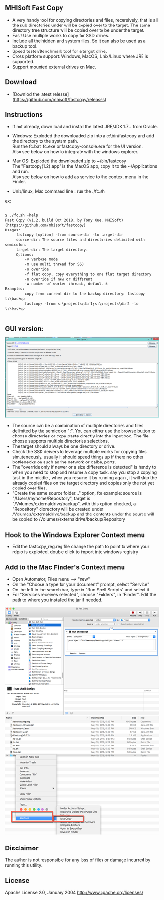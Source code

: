 ## MHISoft Fast Copy

* A very handy tool for copying directories and files, recursively, that is all the sub directories under will be copied over to the target.  The same directory tree structure will be copied over to be under the target. 
* Fast! Use multiple works to copy for SSD drives. 
* Include all the hidden and system files. So it can also be used as a backup tool. 
* Speed tester/Benchmark tool for a target drive. 
* Cross platform support: Windows, MacOS, Unix/Linux where JRE is supported. 
* Support mounted external drives on Mac.


## Download

- [Downlod the latest release] (https://github.com/mhisoft/fastcopy/releases)

## Instructions

* If not already, down load and install the latest JRE/JDK 1.7+ from Oracle.

* Windows: 
  Exploded the downloaded zip into a c:\bin\fastcopy and add the directory to the system path. </br>
  Run the fc.bat, fc.exe or  fastcopy-console.exe for the UI version. </br>
  Also see below on how to integrate with the windows explorer. </br>

* Mac OS: 
  Exploded the downloaded zip to ~/bin/fastcopy</br>
  The "Fastcopy(1.2).app" is the MacOS app,  copy it to the ~/Applications and run.</br>
  Also see below on how to add as service to the context menu in the Finder.</br> 


* Unix/linux, Mac command line : run the ./fc.sh

ex:

```
    
$ ./fc.sh -help
Fast Copy (v1.2, build Oct 2018, by Tony Xue, MHISoft)
(https://github.com/mhisoft/fastcopy)
Usages:
	 fastcopy [option] -from source-dir -to target-dir 
	 source-dir: The source files and directories delimited with semicolon.
	 target-dir: The target directory.
	 Options: 
		 -v verbose mode
		 -m use multi thread for SSD
		 -o override
		 -f flat copy, copy everything to one flat target directory
		 -n override if new or different
		 -w number of worker threads, default 5
Examples:
		 copy from current dir to the backup directory: fastcopy t:\backup
		 fastcopy -from s:\projects\dir1;s:\projects\dir2 -to t:\backup
   
```



## GUI version:

![Screenshot](/doc/10-14-2018%201-58-04%20PM.png "screenshot")


* The source can be a combination of multiple directories and files delimited by the semicolon ";". You can either use the browse button to choose directories or copy paste directly into the input box. The file choose supports multiple directories selections.
* The target should always be one directory or drive. 
* Check the SSD deivers to leverage multiple works for copying files simuteneously.  usually it should speed things up if there no other bottlenecks on such as the network or calbe, ports.
* The "override only if newer or a size difference is detected" is handy to when you need to stop and resume a copy task. say you stop a copying task in the middle , when you resume it by running again , it will skip the already copied files on the target directory and copies only the not yet copied over files. 
* "Create the same source folder..." option, for example: 
source is "/Users/myhome/Repository", target is "/Volumes/externaldrive/backup", with this option checked, a "Repository" diorectory will be created under /Volumes/externaldrive/backup and the contents under the source will be copied to /Volumes/externaldrive/backup/Repository



## Hook to the Windows Explorer Context menu
- Edit the fastcopy_reg.reg file change the path to point to where your rdpro is exploded.
double click to import into windows registry


## Add to the Mac Finder's Context menu 
* Open Automator, Files menu --> "new"
* On the "Choose a type for your document" prompt, select "Service"
* On the left in the search bar, type in "Run Shell Scripts" and select it. 
* For "Services receives selected", choose "Folders", in "Finder". Edit the path to where you installed the jar if needed. 
 
 ![screen shot](doc/fastcopy-automator-setup2.png "Add to the Mac Finder's Context menu")
 ![screen shot](doc/fastcopy%20context%20menu.png "Context Men->Services")


## Disclaimer
The author is not responsible for any loss of files or damage incurred by running this utility.

## License
Apache License 2.0, January 2004 http://www.apache.org/licenses/
